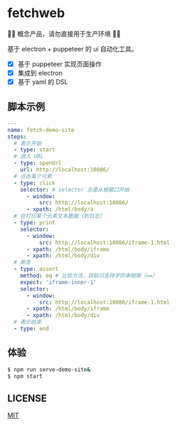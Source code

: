 # fetchweb

🚧🚧 概念产品，请勿直接用于生产环境 🚧🚧

基于 electron + puppeteer 的 ui 自动化工具。

- [x] 基于 puppeteer 实现页面操作
- [x] 集成到 electron
- [x] 基于 yaml 的 DSL

## 脚本示例

```yaml
---
name: fetch-demo-site
steps:
  # 表示开始
  - type: start
  # 进入 URL
  - type: openUrl
    url: http://localhost:10086/
  # 点击某个元素
  - type: click
    selector: # selector 总是从根窗口开始
      - window:
          src: http://localhost:10086/
      - xpath: /html/body/a
  # 在打印某个元素文本数据（到日志）
  - type: print
    selector:
      - window:
          src: http://localhost:10086/iframe-1.html
      - xpath: /html/body/iframe
      - xpath: /html/body/div
  # 断言
  - type: assert
    method: eq # 比较方法，目前只支持字符串相等（==）
    expect: 'iframe-inner-1'
    selector:
      - window:
          src: http://localhost:10086/iframe-1.html
      - xpath: /html/body/iframe
      - xpath: /html/body/div
  # 表示结束
  - type: end
```

## 体验

```sh
$ npm run serve-demo-site&
$ npm start
```

## LICENSE

[MIT](LICENSE)
